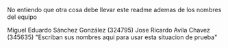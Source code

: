 No entiendo que otra cosa debe llevar este readme ademas de los nombres del equipo

Miguel Eduardo Sánchez González (324795)
Jose Ricardo Avila Chavez (345635)
"Escriban sus nombres aqui para usar esta situacion de prueba"
